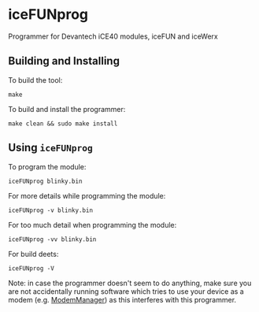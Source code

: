 # iceFUNprog
Programmer for Devantech iCE40 modules, iceFUN and iceWerx

## Building and Installing

To build the tool:
```
make
```

To build and install the programmer:
```
make clean && sudo make install
```

## Using `iceFUNprog`

To program the module:
```
iceFUNprog blinky.bin
```

For more details while programming the module:
```
iceFUNprog -v blinky.bin
```

For too much detail when programming the module:
```
iceFUNprog -vv blinky.bin
```

For build deets:
```
iceFUNprog -V
```


Note: in case the programmer doesn't seem to do anything, make sure you are not accidentally
running software which tries to use your device as a modem 
(e.g. [ModemManager](https://www.freedesktop.org/wiki/Software/ModemManager/)) as this 
interferes with this programmer.

